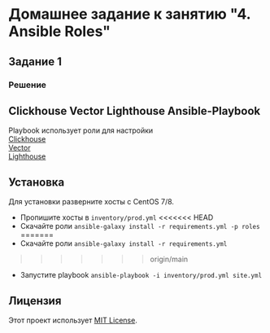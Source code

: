# Домашнее задание к занятию "4. Ansible Roles"

## Задание 1
### Решение

## Clickhouse Vector Lighthouse Ansible-Playbook

Playbook использует роли для настройки\
[Clickhouse](https://github.com/AlexeySetevoi/ansible-clickhouse/tree/1.13)\
[Vector](https://github.com/nikefeel/vector-role/tree/1.2)\
[Lighthouse](https://github.com/nikefeel/lighthouse-role/tree/1.1)


## Установка
Для установки разверните хосты с CentOS 7/8.
- Пропишите хосты в `inventory/prod.yml`
<<<<<<< HEAD
- Скачайте роли `ansible-galaxy install -r requirements.yml -p roles`
=======
- Скачайте роли `ansible-galaxy install -r requirements.yml`
>>>>>>> origin/main
- Запустите playbook `ansible-playbook -i inventory/prod.yml site.yml`
  
## Лицензия
Этот проект использует [MIT License](LICENSE).